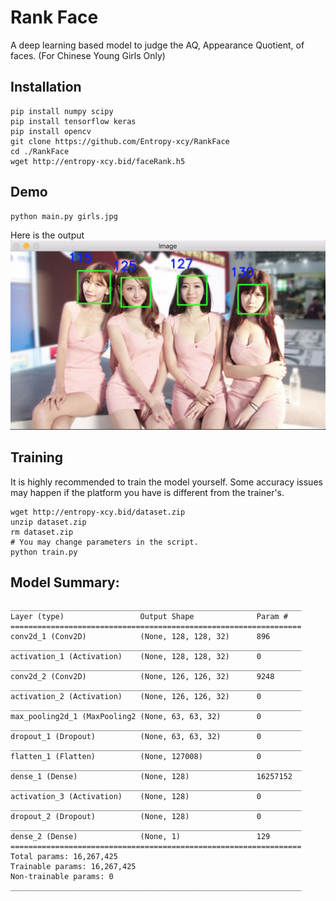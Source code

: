 # Rank Face
A deep learning based model to judge the AQ, Appearance Quotient, of faces. (For Chinese Young Girls Only)
## Installation

```
pip install numpy scipy
pip install tensorflow keras
pip install opencv
git clone https://github.com/Entropy-xcy/RankFace
cd ./RankFace
wget http://entropy-xcy.bid/faceRank.h5
```

## Demo
```
python main.py girls.jpg
```
Here is the output
![](demo.jpg)

## Training
It is highly recommended to train the model yourself. Some accuracy issues may happen if the platform you have is different from the trainer's.
```
wget http://entropy-xcy.bid/dataset.zip
unzip dataset.zip
rm dataset.zip
# You may change parameters in the script.
python train.py
```

## Model Summary:
```
_________________________________________________________________
Layer (type)                 Output Shape              Param #   
=================================================================
conv2d_1 (Conv2D)            (None, 128, 128, 32)      896       
_________________________________________________________________
activation_1 (Activation)    (None, 128, 128, 32)      0         
_________________________________________________________________
conv2d_2 (Conv2D)            (None, 126, 126, 32)      9248      
_________________________________________________________________
activation_2 (Activation)    (None, 126, 126, 32)      0         
_________________________________________________________________
max_pooling2d_1 (MaxPooling2 (None, 63, 63, 32)        0         
_________________________________________________________________
dropout_1 (Dropout)          (None, 63, 63, 32)        0         
_________________________________________________________________
flatten_1 (Flatten)          (None, 127008)            0         
_________________________________________________________________
dense_1 (Dense)              (None, 128)               16257152  
_________________________________________________________________
activation_3 (Activation)    (None, 128)               0         
_________________________________________________________________
dropout_2 (Dropout)          (None, 128)               0         
_________________________________________________________________
dense_2 (Dense)              (None, 1)                 129       
=================================================================
Total params: 16,267,425
Trainable params: 16,267,425
Non-trainable params: 0
_________________________________________________________________
```
